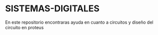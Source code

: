 # SISTEMAS-DIGITALES
En este repositorio encontraras ayuda en cuanto a circuitos y diseño del circuito en proteus
